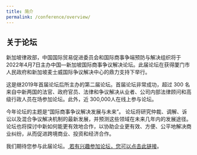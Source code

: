 ```yaml
---
title: 简介
permalink: /conference/overview/
---
```


## 关于论坛

新加坡律政部，中国国际贸易促进委员会和国际商事争端预防与解决组织将于2022年4月7日主办中国—新加坡国际商事争议解决论坛。此届论坛在获得厦门市人民政府和新加坡麦士威国际争议解决中心的鼎力支持下举行。

这是继2019年首届论坛后所主办的第二届论坛。首届论坛非常成功，超过 300 名来自中新两国的法官、政府官员、法律和争议解决从业者、公司内部法律顾问和高级行政人员在场参加论坛。此外，近 300,000人在线上参与论坛。

今年论坛的主题是“国际商事争议解决发展与未来”。 论坛将研究仲裁、调解、诉讼以及混合争议解决机制的最新发展，并预测这些领域在未来几年内的发展途径。 论坛也将探讨中新如何能更有效地合作，以协助企业更有效、方便、公平地解决商业纠纷，从而促进跨境商业、投资和经济合作。

我们期待您参与此届论坛。<a href="https://form.gov.sg/60a3368267fcaf0011ff4922"> 若有兴趣参加论坛，您可以点击此链接</a>。 
